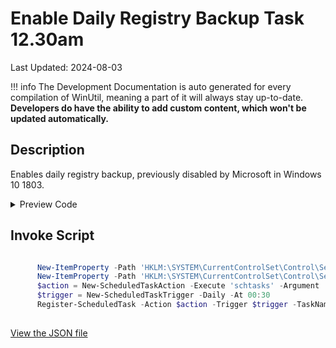 ﻿# Enable Daily Registry Backup Task 12.30am

Last Updated: 2024-08-03


!!! info
     The Development Documentation is auto generated for every compilation of WinUtil, meaning a part of it will always stay up-to-date. **Developers do have the ability to add custom content, which won't be updated automatically.**


## Description

Enables daily registry backup, previously disabled by Microsoft in Windows 10 1803.

<!-- BEGIN CUSTOM CONTENT -->

<!-- END CUSTOM CONTENT -->

<details>
<summary>Preview Code</summary>

```json
{
    "Content":  "Enable Daily Registry Backup Task 12.30am",
    "Description":  "Enables daily registry backup, previously disabled by Microsoft in Windows 10 1803.",
    "link":  "https://christitustech.github.io/winutil/dev/features/Legacy-Windows-Panels/user",
    "category":  "Features",
    "panel":  "1",
    "Order":  "a017_",
    "feature":  [

                ],
    "InvokeScript":  [
                         "\r\n      New-ItemProperty -Path \u0027HKLM:\\SYSTEM\\CurrentControlSet\\Control\\Session Manager\\Configuration Manager\u0027 -Name \u0027EnablePeriodicBackup\u0027 -Type DWord -Value 1 -Force\r\n      New-ItemProperty -Path \u0027HKLM:\\SYSTEM\\CurrentControlSet\\Control\\Session Manager\\Configuration Manager\u0027 -Name \u0027BackupCount\u0027 -Type DWord -Value 2 -Force\r\n      $action = New-ScheduledTaskAction -Execute \u0027schtasks\u0027 -Argument \u0027/run /i /tn \"\\Microsoft\\Windows\\Registry\\RegIdleBackup\"\u0027\r\n      $trigger = New-ScheduledTaskTrigger -Daily -At 00:30\r\n      Register-ScheduledTask -Action $action -Trigger $trigger -TaskName \u0027AutoRegBackup\u0027 -Description \u0027Create System Registry Backups\u0027 -User \u0027System\u0027\r\n      "
                     ]
}
```
</details>

## Invoke Script

```powershell

      New-ItemProperty -Path 'HKLM:\SYSTEM\CurrentControlSet\Control\Session Manager\Configuration Manager' -Name 'EnablePeriodicBackup' -Type DWord -Value 1 -Force
      New-ItemProperty -Path 'HKLM:\SYSTEM\CurrentControlSet\Control\Session Manager\Configuration Manager' -Name 'BackupCount' -Type DWord -Value 2 -Force
      $action = New-ScheduledTaskAction -Execute 'schtasks' -Argument '/run /i /tn "\Microsoft\Windows\Registry\RegIdleBackup"'
      $trigger = New-ScheduledTaskTrigger -Daily -At 00:30
      Register-ScheduledTask -Action $action -Trigger $trigger -TaskName 'AutoRegBackup' -Description 'Create System Registry Backups' -User 'System'
      

```
<!-- BEGIN SECOND CUSTOM CONTENT -->

<!-- END SECOND CUSTOM CONTENT -->

[View the JSON file](https://github.com/ChrisTitusTech/winutil/tree/main/config/feature.json)

